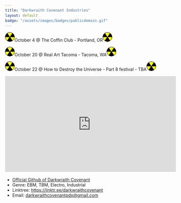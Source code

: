 ```yaml
---
title: "Darkwraith Covenant Industries"
layout: default
badge: "/assets/images/badges/publicdomain.gif"
---
```



<p><img src="./assets/images/gifcity/nuke.gif" class="responsive">October 4 @ The Coffin Club - Portland, OR<img src="./assets/images/gifcity/nuke.gif" class="responsive"></p>
<p><img src="./assets/images/gifcity/nuke.gif" class="responsive">October 20 @ Real Art Tacoma - Tacoma, WA<img src="./assets/images/gifcity/nuke.gif" class="responsive"></p>
<p><img src="./assets/images/gifcity/nuke.gif" class="responsive">October 22 @ How to Destroy the Universe - Part 8 festival - TBA<img src="./assets/images/gifcity/nuke.gif" class="responsive"></p>

<div class="vidalign">
<iframe width="560" height="315" src="https://www.youtube.com/embed/3bP4ZFvVcy4" title="YouTube video player" frameborder="0" allow="accelerometer; autoplay; clipboard-write; encrypted-media; gyroscope; picture-in-picture; web-share" allowfullscreen></iframe>
</div>

<ul>
<li><a href="https://github.com/darkwraithcovenant">Official Github of Darkwraith Covenant</a></li>

<li>Genre: EBM, TBM, Electro, Industrial</li>

<li>Linktree: <a href="https://linktr.ee/darkwraithcovenant">https://linktr.ee/darkwraithcovenant</a></li> 

<li>Email: <a href="mailto:darkwraithcovenantpdx@gmail.com">darkwraithcovenantpdx@gmail.com</a></li>
</ul>

